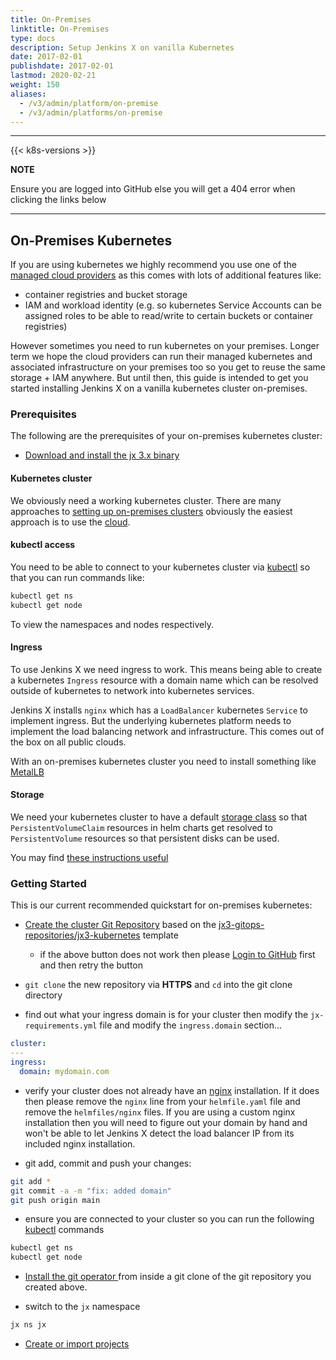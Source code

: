 ```yaml
---
title: On-Premises
linktitle: On-Premises
type: docs
description: Setup Jenkins X on vanilla Kubernetes
date: 2017-02-01
publishdate: 2017-02-01
lastmod: 2020-02-21
weight: 150
aliases:
  - /v3/admin/platform/on-premise
  - /v3/admin/platforms/on-premise
---
```


---

{{< k8s-versions >}}

**NOTE**

Ensure you are logged into GitHub else you will get a 404 error when clicking the links below

---

## On-Premises Kubernetes

If you are using kubernetes we highly recommend you use one of the [managed cloud providers](/v3/#administration) as this comes with lots of additional features like:

- container registries and bucket storage
- IAM and workload identity (e.g. so kubernetes Service Accounts can be assigned roles to be able to read/write to certain buckets or container registries)

However sometimes you need to run kubernetes on your premises. Longer term we hope the cloud providers can run their managed kubernetes and associated infrastructure on your premises too so you get to reuse the same storage + IAM anywhere. But until then, this guide is intended to get you started installing Jenkins X on a vanilla kubernetes cluster on-premises.

### Prerequisites

The following are the prerequisites of your on-premises kubernetes cluster:

- [Download and install the jx 3.x binary](/v3/guides/jx3/)

#### Kubernetes cluster

We obviously need a working kubernetes cluster. There are many approaches to [setting up on-premises clusters](https://kubernetes.io/docs/setup/production-environment/tools/) obviously the easiest approach is to use the [cloud](/v3/#administration).

#### kubectl access

You need to be able to connect to your kubernetes cluster via [kubectl](https://kubernetes.io/docs/tasks/tools/install-kubectl/) so that you can run commands like:

```bash
kubectl get ns
kubectl get node
```

To view the namespaces and nodes respectively.

#### Ingress

To use Jenkins X we need ingress to work. This means being able to create a kubernetes `Ingress` resource with a domain name which can be resolved outside of kubernetes to network into kubernetes services.

Jenkins X installs `nginx` which has a `LoadBalancer` kubernetes `Service` to implement ingress. But the underlying kubernetes platform needs to implement the load balancing network and infrastructure. This comes out of the box on all public clouds.

With an on-premises kubernetes cluster you need to install something like [MetalLB](https://metallb.universe.tf/)

#### Storage

We need your kubernetes cluster to have a default [storage class](https://kubernetes.io/docs/concepts/storage/storage-classes/) so that `PersistentVolumeClaim` resources in helm charts get resolved to `PersistentVolume` resources so that persistent disks can be used.

You may find [these instructions useful](https://jenkins-x.io/v3/admin/setup/config/storage/)

### Getting Started

This is our current recommended quickstart for on-premises kubernetes:

- <a href="https://github.com/jx3-gitops-repositories/jx3-kubernetes" target="github" class="btn bg-primary text-light">Create the cluster Git Repository</a> based on the [jx3-gitops-repositories/jx3-kubernetes](https://github.com/jx3-gitops-repositories/jx3-kubernetes) template

  - if the above button does not work then please [Login to GitHub](https://github.com/login) first and then retry the button

- `git clone` the new repository via **HTTPS** and `cd` into the git clone directory

- find out what your ingress domain is for your cluster then modify the `jx-requirements.yml` file and modify the `ingress.domain` section...

```yaml
cluster:
---
ingress:
  domain: mydomain.com
```

- verify your cluster does not already have an [nginx](https://www.nginx.com/) installation. If it does then please remove the `nginx` line from your `helmfile.yaml` file and remove the `helmfiles/nginx` files. If you are using a custom nginx installation then you will need to figure out your domain by hand and won't be able to let Jenkins X detect the load balancer IP from its included nginx installation.

- git add, commit and push your changes:

```bash
git add *
git commit -a -m "fix: added domain"
git push origin main
```

- ensure you are connected to your cluster so you can run the following [kubectl](https://kubernetes.io/docs/tasks/tools/install-kubectl/) commands

```bash
kubectl get ns
kubectl get node
```

- <a href="/v3/guides/operator/" 
    target="github" class="btn bg-primary text-light" 
    title="install the git operator to setup Jenkins X in your cluster">
  Install the git operator
  </a> from inside a git clone of the git repository you created above.

- switch to the `jx` namespace

```bash
jx ns jx
```

- <a href="/v3/develop/create-project/" class="btn bg-primary text-light">Create or import projects</a>
